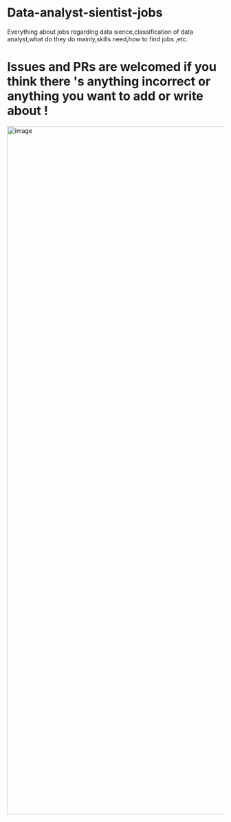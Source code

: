 # Data-analyst-sientist-jobs
Everything about jobs regarding data sience,classification of data analyst,what do they do mainly,skills need,how to find jobs ,etc.
# Issues and PRs are welcomed if you think there 's anything incorrect or anything you want to add or write about !
<img width="2560" height="1600" alt="image" src="https://github.com/user-attachments/assets/e24e8144-01bf-446f-9cbb-df8fb694970a" />
